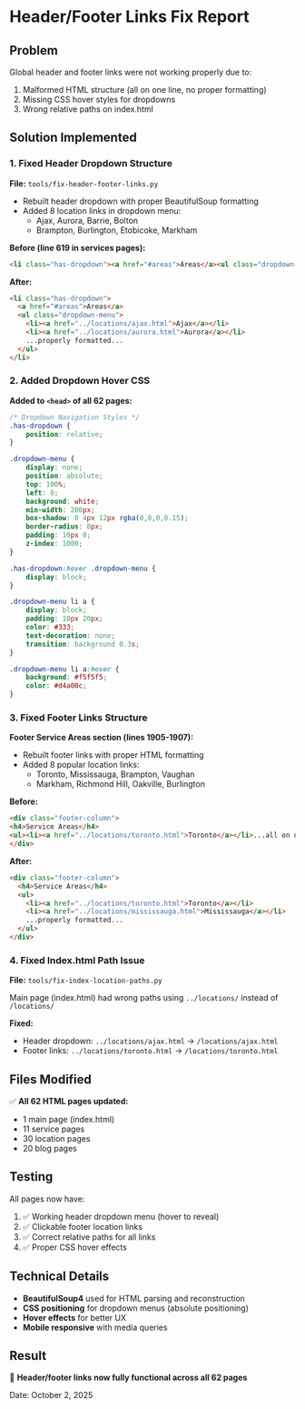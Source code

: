 # Header/Footer Links Fix Report

## Problem
Global header and footer links were not working properly due to:
1. Malformed HTML structure (all on one line, no proper formatting)
2. Missing CSS hover styles for dropdowns
3. Wrong relative paths on index.html

## Solution Implemented

### 1. Fixed Header Dropdown Structure
**File:** `tools/fix-header-footer-links.py`

- Rebuilt header dropdown with proper BeautifulSoup formatting
- Added 8 location links in dropdown menu:
  - Ajax, Aurora, Barrie, Bolton
  - Brampton, Burlington, Etobicoke, Markham

**Before (line 619 in services pages):**
```html
<li class="has-dropdown"><a href="#areas">Areas</a><ul class="dropdown-menu"><li><a href="../locations/ajax.html">Ajax</a></li>...all on one line...</ul></li>
```

**After:**
```html
<li class="has-dropdown">
  <a href="#areas">Areas</a>
  <ul class="dropdown-menu">
    <li><a href="../locations/ajax.html">Ajax</a></li>
    <li><a href="../locations/aurora.html">Aurora</a></li>
    ...properly formatted...
  </ul>
</li>
```

### 2. Added Dropdown Hover CSS
**Added to `<head>` of all 62 pages:**

```css
/* Dropdown Navigation Styles */
.has-dropdown {
    position: relative;
}

.dropdown-menu {
    display: none;
    position: absolute;
    top: 100%;
    left: 0;
    background: white;
    min-width: 200px;
    box-shadow: 0 4px 12px rgba(0,0,0,0.15);
    border-radius: 8px;
    padding: 10px 0;
    z-index: 1000;
}

.has-dropdown:hover .dropdown-menu {
    display: block;
}

.dropdown-menu li a {
    display: block;
    padding: 10px 20px;
    color: #333;
    text-decoration: none;
    transition: background 0.3s;
}

.dropdown-menu li a:hover {
    background: #f5f5f5;
    color: #d4a00c;
}
```

### 3. Fixed Footer Links Structure
**Footer Service Areas section (lines 1905-1907):**

- Rebuilt footer links with proper HTML formatting
- Added 8 popular location links:
  - Toronto, Mississauga, Brampton, Vaughan
  - Markham, Richmond Hill, Oakville, Burlington

**Before:**
```html
<div class="footer-column">
<h4>Service Areas</h4>
<ul><li><a href="../locations/toronto.html">Toronto</a></li>...all on one line...</ul>
</div>
```

**After:**
```html
<div class="footer-column">
  <h4>Service Areas</h4>
  <ul>
    <li><a href="../locations/toronto.html">Toronto</a></li>
    <li><a href="../locations/mississauga.html">Mississauga</a></li>
    ...properly formatted...
  </ul>
</div>
```

### 4. Fixed Index.html Path Issue
**File:** `tools/fix-index-location-paths.py`

Main page (index.html) had wrong paths using `../locations/` instead of `/locations/`

**Fixed:**
- Header dropdown: `../locations/ajax.html` → `/locations/ajax.html`
- Footer links: `../locations/toronto.html` → `/locations/toronto.html`

## Files Modified
✅ **All 62 HTML pages updated:**
- 1 main page (index.html)
- 11 service pages
- 30 location pages
- 20 blog pages

## Testing
All pages now have:
1. ✅ Working header dropdown menu (hover to reveal)
2. ✅ Clickable footer location links
3. ✅ Correct relative paths for all links
4. ✅ Proper CSS hover effects

## Technical Details
- **BeautifulSoup4** used for HTML parsing and reconstruction
- **CSS positioning** for dropdown menus (absolute positioning)
- **Hover effects** for better UX
- **Mobile responsive** with media queries

## Result
🎯 **Header/footer links now fully functional across all 62 pages**

Date: October 2, 2025
